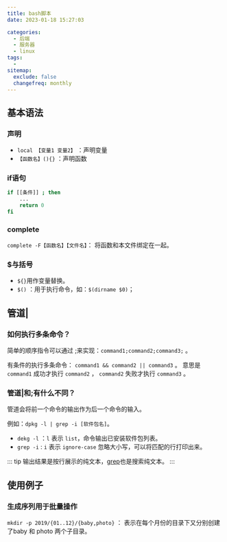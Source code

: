 ```yaml
---
title: bash脚本
date: 2023-01-18 15:27:03

categories:
  - 后端
  - 服务器
  - linux
tags:
  - 
sitemap:
  exclude: false
  changefreq: monthly
---
```



## 基本语法

### 声明

- `local 【变量1 变量2】` ：声明变量
- `【函数名】(){}` ：声明函数

### if语句
```bash
if [[条件]] ; then
	...
	return 0
fi
```
### complete

`complete -F【函数名】【文件名】`： 将函数和本文件绑定在一起。


### $与括号

- `${}`用作变量替换。
- `$()` ：用于执行命令，如：`$(dirname $0)`；

## 管道|

### 如何执行多条命令？

简单的顺序指令可以通过 ;来实现：`command1;command2;command3;` 。

有条件的执行多条命令： `command1 && command2 || command3` 。 意思是 `command1` 成功才执行 `command2` ， `command2` 失败才执行 `command3` 。

### 管道|和;有什么不同？

管道会将前一个命令的输出作为后一个命令的输入。

例如：`dpkg -l | grep -i [软件包名]`。

- `dekg -l` ：`l` 表示 `list`，命令输出已安装软件包列表。
- `grep -i` : `i` 表示 `ignore-case` 忽略大小写，可以将匹配的行打印出来。

::: tip
输出结果是按行展示的纯文本，[grep](/server/01.linux/10.基本使用.html#grep)也是搜索纯文本。
:::

## 使用例子

### 生成序列用于批量操作

`mkdir -p 2019/{01..12}/{baby,photo}` ： 表示在每个月份的目录下又分别创建了baby 和 photo 两个子目录。

